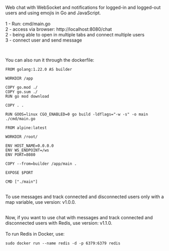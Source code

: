 Web chat with WebSocket and notifications for logged-in and logged-out users and using emojis in Go and JavaScript. 
<br />
<br />
1 - Run: cmd/main.go<br />
2 - access via browser: http://localhost:8080/chat<br />
2 - being able to open in multiple tabs and connect multiple users<br />
3 - connect user and send message

<br/>

You can also run it through the dockerfile:<br />

 ```
FROM golang:1.22.0 AS builder

WORKDIR /app

COPY go.mod ./
COPY go.sum ./
RUN go mod download

COPY . .

RUN GOOS=linux CGO_ENABLED=0 go build -ldflags="-w -s" -o main ./cmd/main.go

FROM alpine:latest

WORKDIR /root/

ENV HOST_NAME=0.0.0.0
ENV WS_ENDPOINT=/ws
ENV PORT=8080

COPY --from=builder /app/main .

EXPOSE $PORT

CMD ["./main"]

 ```
 <br />
To use messages and track connected and disconnected users only with a map variable, use version: v1.0.0.<br /><br />

Now, if you want to use chat with messages and track connected and disconnected users with Redis, use version: v1.1.0.<br /><br />
To run Redis in Docker, use:
 ```
sudo docker run --name redis -d -p 6379:6379 redis
 ```